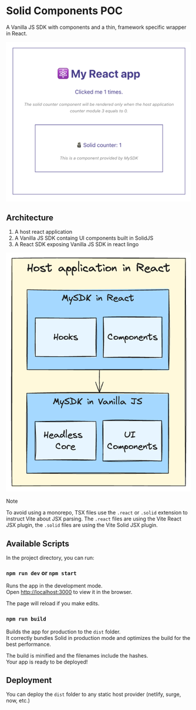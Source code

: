# Solid Components POC

A Vanilla JS SDK with components and a thin, framework specific wrapper in React.

![Screenshot](./screenshot.png)

## Architecture

1. A host react application
3. A Vanilla JS SDK containg UI components built in SolidJS
2. A React SDK exposing Vanilla JS SDK in react lingo

![Architecture](./architecture.png)

> [!NOTE]
> To avoid using a monorepo, TSX files use the `.react` or `.solid` extension to instruct Vite about JSX parsing.
> The `.react` files are using the Vite React JSX plugin, the `.solid` files are using the Vite Solid JSX plugin.

## Available Scripts

In the project directory, you can run:

### `npm run dev` or `npm start`

Runs the app in the development mode.<br>
Open [http://localhost:3000](http://localhost:3000) to view it in the browser.

The page will reload if you make edits.<br>

### `npm run build`

Builds the app for production to the `dist` folder.<br>
It correctly bundles Solid in production mode and optimizes the build for the best performance.

The build is minified and the filenames include the hashes.<br>
Your app is ready to be deployed!

## Deployment

You can deploy the `dist` folder to any static host provider (netlify, surge, now, etc.)
